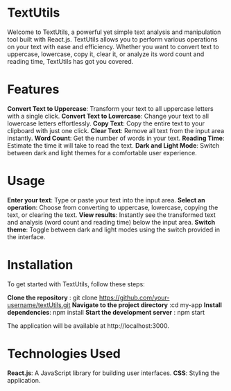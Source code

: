 # **TextUtils**
Welcome to TextUtils, a powerful yet simple text analysis and manipulation tool built with React.js. TextUtils allows you to perform various operations on your text with ease and efficiency. Whether you want to convert text to uppercase, lowercase, copy it, clear it, or analyze its word count and reading time, TextUtils has got you covered.

# **Features**
**Convert Text to Uppercase**: Transform your text to all uppercase letters with a single click.
**Convert Text to Lowercase**: Change your text to all lowercase letters effortlessly.
**Copy Text**: Copy the entire text to your clipboard with just one click.
**Clear Text**: Remove all text from the input area instantly.
**Word Count**: Get the number of words in your text.
**Reading Time**: Estimate the time it will take to read the text.
**Dark and Light Mode**: Switch between dark and light themes for a comfortable user experience.

# **Usage**
**Enter your text**: Type or paste your text into the input area.
**Select an operation**: Choose from converting to uppercase, lowercase, copying the text, or clearing the text.
**View results**: Instantly see the transformed text and analysis (word count and reading time) below the input area.
**Switch theme**: Toggle between dark and light modes using the switch provided in the interface.

# **Installation**
To get started with TextUtils, follow these steps:

**Clone the repository** : git clone https://github.com/your-username/textUtils.git
**Navigate to the project directory** :cd my-app
**Install dependencies**: npm install
**Start the development server** : npm start

The application will be available at http://localhost:3000.

# **Technologies Used**
**React.js**: A JavaScript library for building user interfaces.
**CSS**: Styling the application.
